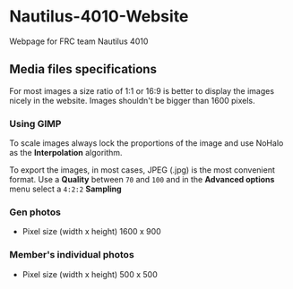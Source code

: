 # Nautilus-4010-Website
Webpage for FRC team Nautilus 4010

## Media files specifications
For most images a size ratio of 1:1 or 16:9 is better to display the images nicely in the website. Images shouldn't be bigger than 1600 pixels.

### Using GIMP
To scale images always lock the proportions of the image and use NoHalo as the **Interpolation** algorithm.

To export the images, in most cases, JPEG (.jpg) is the most convenient format. Use a **Quality** between `70` and `100` and in the **Advanced options** menu select a `4:2:2` **Sampling**

### Gen photos
- Pixel size (width x height) 1600 x 900

### Member's individual photos
- Pixel size (width x height) 500 x 500
